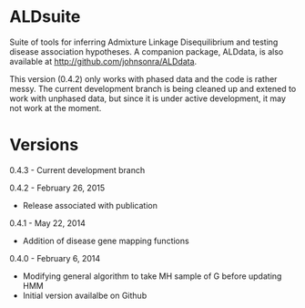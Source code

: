 ALDsuite
========

Suite of tools for inferring Admixture Linkage Disequilibrium
and testing disease association hypotheses. A companion package,
ALDdata, is also available at http://github.com/johnsonra/ALDdata.

This version (0.4.2) only works with phased data and the code is rather messy. The current development branch is being cleaned up and extened to work with unphased data, but since it is under active development, it may not work at the moment.

Versions
========

0.4.3 - Current development branch

0.4.2 - February 26, 2015

* Release associated with publication

0.4.1 - May 22, 2014

* Addition of disease gene mapping functions

0.4.0 - February 6, 2014

* Modifying general algorithm to take MH sample of G before updating HMM
* Initial version availalbe on Github
